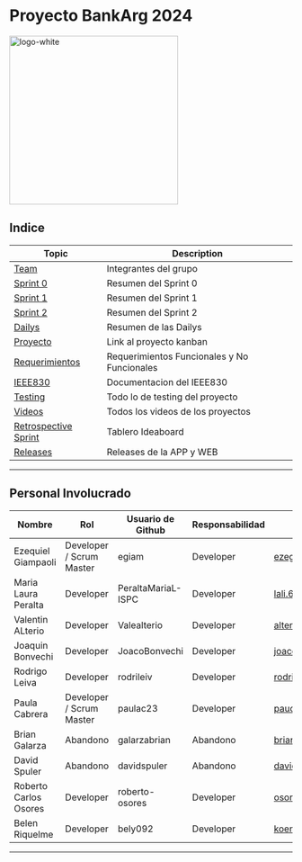 # Proyecto BankArg 2024

<img src="https://i.ibb.co/LN7NcnR/logo-white.png" alt="logo-white" border="0" Width="300" Height="300" >

## Indice

|Topic|Description|
|---|---|
|[Team](https://github.com/ISPC-BankArg-2024/.github/wiki/01-Team)|Integrantes del grupo|
|[Sprint 0](https://github.com/ISPC-BankArg-2024/.github/wiki/02-Sprint-0)|Resumen del Sprint 0|
|[Sprint 1](https://github.com/ISPC-BankArg-2024/.github/wiki/03-Sprint-1)|Resumen del Sprint 1|
|[Sprint 2](https://github.com/ISPC-BankArg-2024/.github/wiki/04-Sprint-2)|Resumen del Sprint 2|
|[Dailys](https://github.com/ISPC-BankArg-2024/.github/wiki/05-Dailys)|Resumen de las Dailys|
|[Proyecto](https://github.com/ISPC-BankArg-2024/.github/wiki/06-Proyecto)|Link al proyecto kanban|
|[Requerimientos](https://github.com/ISPC-BankArg-2024/.github/wiki/07-Requerimientos)|Requerimientos Funcionales y No Funcionales|
|[IEEE830](https://github.com/ISPC-BankArg-2024/.github/wiki/08-IEEE830)|Documentacion del IEEE830|
|[Testing](https://github.com/ISPC-BankArg-2024/.github/wiki/09-Testing)|Todo lo de testing del proyecto|
|[Videos](https://github.com/ISPC-BankArg-2024/.github/wiki/10-Videos)|Todos los videos de los proyectos|
|[Retrospective Sprint](https://github.com/ISPC-BankArg-2024/.github/wiki/11-Retrospective-Sprint)|Tablero Ideaboard|
|[Releases](https://github.com/ISPC-BankArg-2024/.github/wiki/12-Releases)|Releases de la APP y WEB|

***

## Personal Involucrado

| Nombre              | Rol        | Usuario de Github | Responsabilidad | Información de contacto          |
|---------------------|------------|-------------------|-----------------|---------------------------------|
| Ezequiel Giampaoli  | Developer / Scrum Master  | egiam             | Developer       | ezegiampaoli@gmail.com          |
| Maria Laura Peralta | Developer  | PeraltaMariaL-ISPC| Developer       | lali.635@gmail.com              |
| Valentin ALterio    | Developer  | Valealterio       | Developer       | alteriovalentin01@gmail.com     |
| Joaquin Bonvechi    | Developer  | JoacoBonvechi     | Developer       | joacobonvechi2272002@gmail.com  |
| Rodrigo Leiva       | Developer  | rodrileiv         | Developer       | rodrigoleiva1995@hotmail.com   |
| Paula Cabrera       | Developer / Scrum Master  | paulac23          | Developer       | paucabrera95@gmail.com         |
| Brian Galarza       | Abandono | galarzabrian      | Abandono | briangalarza71@gmail.com       |
| David Spuler        | Abandono | davidspuler       | Abandono | davidspuler68@gmail.com        |
| Roberto Carlos Osores | Developer | roberto-osores   | Developer       | osoresroberto@gmail.com        |
| Belen Riquelme      | Developer  | bely092           | Developer       | koen.lion92@gmail.com          |

***
